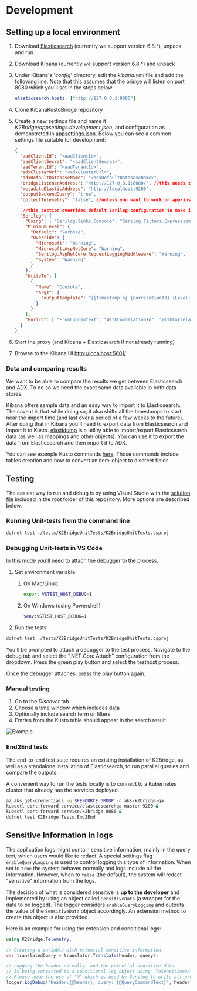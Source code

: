# Development

## Setting up a local environment

1. Download [Elasticsearch](https://www.elastic.co/downloads/past-releases/elasticsearch-oss-6-8-6) (currently we support version 6.8.*), unpack and run.
1. Download [Kibana](https://www.elastic.co/downloads/past-releases/kibana-oss-6-8-6) (currently we support version 6.8.*) and unpack
1. Under Kibana's '*config*' directory, edit the *kibana.yml* file and add the following line. Note that this assumes that the bridge will listen on port 8080 which you'll set in the steps below.

    ```yaml
    elasticsearch.hosts: ["http://127.0.0.1:8080"]
    ```

1. Clone KibanaKustoBridge repository
1. Create a new settings file and name it _K2Bridge/appsettings.development.json_, and configuration as demonstrated in [appsettings.json](../K2Bridge/appsettings.json). Below you can see a common settings file suitable for development:

    ```json
    {
      "aadClientId": "<aadClientId>",
      "aadClientSecret": "<aadClientSecret>",
      "aadTenantId": "<aadTenantId>",
      "adxClusterUrl": "<adxClusterUrl>",
      "adxDefaultDatabaseName": "<adxDefaultDatabaseName>",
      "bridgeListenerAddress": "http://127.0.0.1:8080/", //this needs to be identical to what kibana will connect to
      "metadataElasticAddress": "http://localhost:9200",
      "outputBackendQuery": "true",
      "collectTelemetry": "false", //unless you want to work on app-insights

       //this section overrides default Serilog configuration to make it easier to develop and see logs.
      "Serilog": {
        "Using": [ "Serilog.Sinks.Console", "Serilog.Filters.Expressions" ],
        "MinimumLevel": {
          "Default": "Verbose",
          "Override": {
            "Microsoft": "Warning",
            "Microsoft.AspNetCore": "Warning",
            "Serilog.AspNetCore.RequestLoggingMiddleware": "Warning",
            "System": "Warning"
          }
        },
        "WriteTo": [
          {
            "Name": "Console",
            "Args": {
              "outputTemplate": "[{Timestamp:o} {CorrelationId} {Level:u3} {SourceContext}] {Message:lj}{NewLine}{Exception}"
            }
          }
        ],
        "Enrich": [ "FromLogContext", "WithCorrelationId", "WithCorrelationIdHeader" ]
      }
    }
    ```

1. Start the proxy (and Kibana + Elasticsearch if not already running)
1. Browse to the Kibana UI [http://localhost:5601/](http://localhost:5601/)

### Data and comparing results

We want to be able to compare the results we get between Elasticsearch and ADX. To do so we need the exact same data available in both data-stores.

Kibana offers sample data and an easy way to import it to Elasticsearch. The caveat is that while doing so, it also shifts all the timestamps to start near the import time (and last over a period of a few weeks to the future).
After doing that in Kibana you'll need to export data from Elasticsearch and import it to Kusto.
[elastidump](https://github.com/taskrabbit/elasticsearch-dump) is a utility able to import/export Elasticsearch data (as well as mappings and other objects). You can use it to export the data from Elasticsearch and then import it to ADX.

You can see example Kusto commands [here](tables.kql). Those commands include tables creation and how to convert an item-object to discreet fields.

## Testing

The easiest way to run and debug is by using Visual Studio with the [solution file](../KibanaKustoBridge.sln) included in the root folder of this repository.
More options are described below.

### Running Unit-tests from the command line

```sh
dotnet test ./tests/K2BridgeUnitTests/K2BridgeUnitTests.csproj
```

### Debugging Unit-tests in VS Code

In this mode you'll need to attach the debugger to the process.

1. Set environment variable:
    1. On Mac/Linux:

        ```sh
        export VSTEST_HOST_DEBUG=1
        ```

    1. On Windows (using Powershell)

        ```sh
        $env:VSTEST_HOST_DEBUG=1
        ```

1. Run the tests

```sh
dotnet test ./tests/K2BridgeUnitTests/K2BridgeUnitTests.csproj
```

You'll be prompted to attach a debugger to the test process.
Navigate to the debug tab and select the “.NET Core Attach” configuration from the dropdown.
Press the green play button and select the testhost process.

Once the debugger attaches, press the play button again.

### Manual testing

1. Go to the *Discover* tab
1. Choose a time window which includes data
1. Optionally include search term or filters
1. Entries from the Kusto table should appear in the search result

![Example](./images/search_example.png)

### End2End tests

The end-to-end test suite requires an existing installation of K2Bridge,
as well as a standalone installation of Elasticsearch,
to run parallel queries and compare the outputs.

A convenient way to run the tests locally is to connect to a Kubernetes
cluster that already has the services deployed.

```sh
az aks get-credentials -g $RESOURCE_GROUP -n aks-k2bridge-qa
kubectl port-forward service/elasticsearchqa-master 9200 &
kubectl port-forward service/k2bridge 8080 &
dotnet test K2Bridge.Tests.End2End
```

## Sensitive Information in logs

The application logs might contain sensitive information, mainly in the query text, which users would like to redact.
A special settings flag `enableQueryLogging` is used to control logging this type of information. When set to `true` the system behaves normally and logs include all the information.
However, when to `false` (the default), the system will redact "sensitive" information from the logs.

The decision of what is considered sensitive is **up to the developer** and implemented by using an object called `SensitiveData` (a wrapper for the data to be logged).
The logger considers `enableQueryLogging` and outputs the value of the `SensitiveData` object accordingly.
An extension method to create this object is also provided.

Here is an example for using the extension and conditional logs:

```C#
using K2Bridge.Telemetry;

// Creating a variable with potential sensitive information.
var translatedQuery = translator.Translate(header, query);

// Logging the header normally, and the potential sensitive data
// Is being converted to a conditional log object using "ToSensitiveData()"
// Please note the use of "@" which is used by Serilog to write all properties.
logger.LogDebug("Header:{@header}, query: {@QueryCommandText}", header, translatedQuery.QueryCommandText.ToSensitiveData());
```
